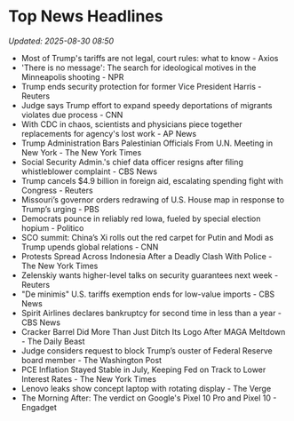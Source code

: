 # Top News Headlines

_Updated: 2025-08-30 08:50_

- Most of Trump's tariffs are not legal, court rules: what to know - Axios
- 'There is no message': The search for ideological motives in the Minneapolis shooting - NPR
- Trump ends security protection for former Vice President Harris - Reuters
- Judge says Trump effort to expand speedy deportations of migrants violates due process - CNN
- With CDC in chaos, scientists and physicians piece together replacements for agency's lost work - AP News
- Trump Administration Bars Palestinian Officials From U.N. Meeting in New York - The New York Times
- Social Security Admin.'s chief data officer resigns after filing whistleblower complaint - CBS News
- Trump cancels $4.9 billion in foreign aid, escalating spending fight with Congress - Reuters
- Missouri’s governor orders redrawing of U.S. House map in response to Trump’s urging - PBS
- Democrats pounce in reliably red Iowa, fueled by special election hopium - Politico
- SCO summit: China’s Xi rolls out the red carpet for Putin and Modi as Trump upends global relations - CNN
- Protests Spread Across Indonesia After a Deadly Clash With Police - The New York Times
- Zelenskiy wants higher-level talks on security guarantees next week - Reuters
- "De minimis" U.S. tariffs exemption ends for low-value imports - CBS News
- Spirit Airlines declares bankruptcy for second time in less than a year - CBS News
- Cracker Barrel Did More Than Just Ditch Its Logo After MAGA Meltdown - The Daily Beast
- Judge considers request to block Trump’s ouster of Federal Reserve board member - The Washington Post
- PCE Inflation Stayed Stable in July, Keeping Fed on Track to Lower Interest Rates - The New York Times
- Lenovo leaks show concept laptop with rotating display - The Verge
- The Morning After: The verdict on Google's Pixel 10 Pro and Pixel 10 - Engadget